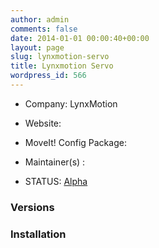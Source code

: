 ```yaml
---
author: admin
comments: false
date: 2014-01-01 00:00:40+00:00
layout: page
slug: lynxmotion-servo
title: Lynxmotion Servo
wordpress_id: 566
---
```



	
  * Company: LynxMotion

	
  * Website:

	
  * MoveIt! Config Package: 

	
  * Maintainer(s) :

	
  * STATUS: [Alpha](/about/moveit-status#status-code-robots)




### Versions








### Installation






